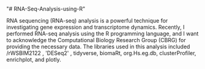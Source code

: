 "# RNA-Seq-Analysis-using-R" 

RNA sequencing (RNA-seq) analysis is a powerful technique for investigating gene expression and transcriptome dynamics. Recently, I performed RNA-seq analysis using the R programming language, and I want to acknowledge the Computational Biology Research Group (CBRG) for providing the necessary data. The libraries used in this analysis included /rWSBIM2122 , 'DESeq2' , tidyverse, biomaRt, org.Hs.eg.db, clusterProfiler, enrichplot, and plotly.
